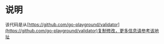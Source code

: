 # 说明
该代码是从[https://github.com/go-playground/validator](https://github.com/go-playground/validator)复制修改，更多信息请参考该地址 
